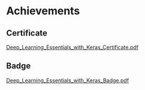 

# Achievements
## Certificate
[Deep_Learning_Essentials_with_Keras_Certificate.pdf](https://prod-files-secure.s3.us-west-2.amazonaws.com/03e82b26-cccb-4906-bb56-adabcbdc0655/f5cf1405-8a02-49a4-beb6-3d50b033ba6e/Deep_Learning_Essentials_with_Keras_Certificate.pdf?X-Amz-Algorithm=AWS4-HMAC-SHA256&X-Amz-Content-Sha256=UNSIGNED-PAYLOAD&X-Amz-Credential=ASIAZI2LB466UVPCHC3B%2F20250131%2Fus-west-2%2Fs3%2Faws4_request&X-Amz-Date=20250131T181934Z&X-Amz-Expires=3600&X-Amz-Security-Token=IQoJb3JpZ2luX2VjELr%2F%2F%2F%2F%2F%2F%2F%2F%2F%2FwEaCXVzLXdlc3QtMiJIMEYCIQC6bxs2zKdXbUqgcym9SVW4y8GnTWXQ9cCDHb63PzosHAIhAPzONWdrCb9iZ4BttmE8ySsT2d%2FG9x2W2dgN0wV53FF4KogECMP%2F%2F%2F%2F%2F%2F%2F%2F%2F%2FwEQABoMNjM3NDIzMTgzODA1IgyOojwrlGCKd8JLsnkq3APutc6RxMnA3QePoCEC%2F4xPfpx9llPD6pKVcAe30U64XZacHaBMiFSrqpENM%2BdH%2B1O%2F%2BJTcs3rYiOFGBmgFlYC14YnEqCSQ%2BRHONNjlJPpNkd9iXGv%2BFb9nw1tc641QJO4pZQAATMi0A0QluLZDfTnTiE0jctknQTT3t5rFsLQn%2BuKDrPUG1FX37%2Fdd9TAScy9AgQgDvEU583u4pOBeZfmuIkndWzmFQsmCKdU5rejgyTVS8al%2BKhs39nRggpp3opNIR6i56gyu%2BSchBqKWPrGRb7csOMXlFd%2B7KA%2BHKb8IobEL8IdggALLnPk1yITn0w5ELN%2Fk8tdi68%2FFoJvYfYEhigXlufVqUoZ9%2BzF6OIouzaVgk94VaahBCekjyuKFxmcc34ZQHFWdMGVtvm9TQR95M%2FrwBmBq7MndzQ3gDFK7QAYbmvwe7Z3Wwq2fXmU%2Be9m4K5IyFd3HiE9sOCF6Lfmiiq3zxx%2F4aNQgCZ5crwTBPPt7mbsT7KQrt5RgO1dd3qkmaPDSV3Phd5qQzm0Fh9zYKDFZcHk53LyeI2x8RDGTScpZG7FFL%2FeYoaNtoXgaMa4U%2FCx5Ct7j5EX3fuvnfv4rU1eRU5lUxlp%2F05OGe5FRswL2y8WujKRthzRHzTDoo%2FS8BjqkAfsmdNqZHqWmPI96ek9mpYFcYPzDAkVVCoOvkv4HL4MkzyWI2gl8xuPKxOXbca3KlWrgY7mgCkipt1y0o8p5LdQDLxjA1t5GUqo%2FR4g96j12hB4k1MqKsSUyHRC7N4A2yo%2Fj0o%2FqUxA0vSNVRbvaqkpL5ikPNou2jGZAWaTCH%2BXZdDVQWroXq1aIVaClGmJwdZ4BttKUbqcaz%2B06GumDn%2BWBtkuL&X-Amz-Signature=ced2a49a5a8d5f9e353a760635eb50900ecf854b5c40faa165f6cb22c7e33460&X-Amz-SignedHeaders=host&x-id=GetObject)
## Badge
[Deep_Learning_Essentials_with_Keras_Badge.pdf](https://prod-files-secure.s3.us-west-2.amazonaws.com/03e82b26-cccb-4906-bb56-adabcbdc0655/5c209097-6d96-477f-a031-edc11aa6225f/Deep_Learning_Essentials_with_Keras_Badge.pdf?X-Amz-Algorithm=AWS4-HMAC-SHA256&X-Amz-Content-Sha256=UNSIGNED-PAYLOAD&X-Amz-Credential=ASIAZI2LB466UVPCHC3B%2F20250131%2Fus-west-2%2Fs3%2Faws4_request&X-Amz-Date=20250131T181934Z&X-Amz-Expires=3600&X-Amz-Security-Token=IQoJb3JpZ2luX2VjELr%2F%2F%2F%2F%2F%2F%2F%2F%2F%2FwEaCXVzLXdlc3QtMiJIMEYCIQC6bxs2zKdXbUqgcym9SVW4y8GnTWXQ9cCDHb63PzosHAIhAPzONWdrCb9iZ4BttmE8ySsT2d%2FG9x2W2dgN0wV53FF4KogECMP%2F%2F%2F%2F%2F%2F%2F%2F%2F%2FwEQABoMNjM3NDIzMTgzODA1IgyOojwrlGCKd8JLsnkq3APutc6RxMnA3QePoCEC%2F4xPfpx9llPD6pKVcAe30U64XZacHaBMiFSrqpENM%2BdH%2B1O%2F%2BJTcs3rYiOFGBmgFlYC14YnEqCSQ%2BRHONNjlJPpNkd9iXGv%2BFb9nw1tc641QJO4pZQAATMi0A0QluLZDfTnTiE0jctknQTT3t5rFsLQn%2BuKDrPUG1FX37%2Fdd9TAScy9AgQgDvEU583u4pOBeZfmuIkndWzmFQsmCKdU5rejgyTVS8al%2BKhs39nRggpp3opNIR6i56gyu%2BSchBqKWPrGRb7csOMXlFd%2B7KA%2BHKb8IobEL8IdggALLnPk1yITn0w5ELN%2Fk8tdi68%2FFoJvYfYEhigXlufVqUoZ9%2BzF6OIouzaVgk94VaahBCekjyuKFxmcc34ZQHFWdMGVtvm9TQR95M%2FrwBmBq7MndzQ3gDFK7QAYbmvwe7Z3Wwq2fXmU%2Be9m4K5IyFd3HiE9sOCF6Lfmiiq3zxx%2F4aNQgCZ5crwTBPPt7mbsT7KQrt5RgO1dd3qkmaPDSV3Phd5qQzm0Fh9zYKDFZcHk53LyeI2x8RDGTScpZG7FFL%2FeYoaNtoXgaMa4U%2FCx5Ct7j5EX3fuvnfv4rU1eRU5lUxlp%2F05OGe5FRswL2y8WujKRthzRHzTDoo%2FS8BjqkAfsmdNqZHqWmPI96ek9mpYFcYPzDAkVVCoOvkv4HL4MkzyWI2gl8xuPKxOXbca3KlWrgY7mgCkipt1y0o8p5LdQDLxjA1t5GUqo%2FR4g96j12hB4k1MqKsSUyHRC7N4A2yo%2Fj0o%2FqUxA0vSNVRbvaqkpL5ikPNou2jGZAWaTCH%2BXZdDVQWroXq1aIVaClGmJwdZ4BttKUbqcaz%2B06GumDn%2BWBtkuL&X-Amz-Signature=14c004f9e70b96765af6ff0f09ee85a3410b5d8b5f9edfb6d53c92050ff71e96&X-Amz-SignedHeaders=host&x-id=GetObject)
